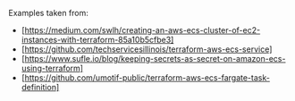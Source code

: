 
Examples taken from:

* [https://medium.com/swlh/creating-an-aws-ecs-cluster-of-ec2-instances-with-terraform-85a10b5cfbe3]
* [https://github.com/techservicesillinois/terraform-aws-ecs-service]
* [https://www.sufle.io/blog/keeping-secrets-as-secret-on-amazon-ecs-using-terraform]
* [https://github.com/umotif-public/terraform-aws-ecs-fargate-task-definition]